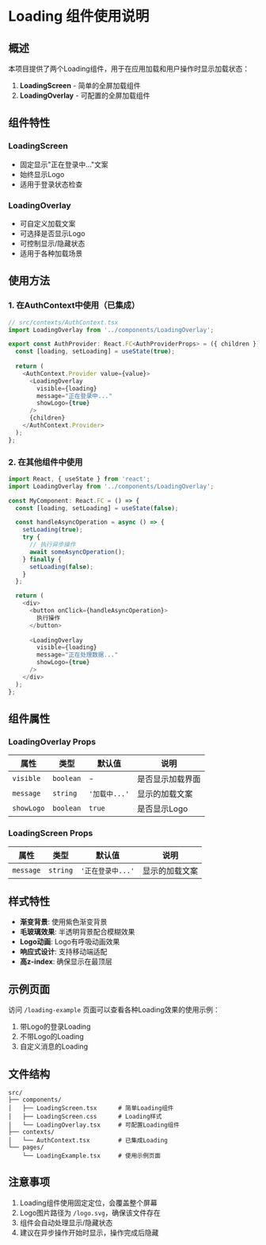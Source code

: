 # Loading 组件使用说明

## 概述

本项目提供了两个Loading组件，用于在应用加载和用户操作时显示加载状态：

1. **LoadingScreen** - 简单的全屏加载组件
2. **LoadingOverlay** - 可配置的全屏加载组件

## 组件特性

### LoadingScreen
- 固定显示"正在登录中..."文案
- 始终显示Logo
- 适用于登录状态检查

### LoadingOverlay
- 可自定义加载文案
- 可选择是否显示Logo
- 可控制显示/隐藏状态
- 适用于各种加载场景

## 使用方法

### 1. 在AuthContext中使用（已集成）

```typescript
// src/contexts/AuthContext.tsx
import LoadingOverlay from '../components/LoadingOverlay';

export const AuthProvider: React.FC<AuthProviderProps> = ({ children }) => {
  const [loading, setLoading] = useState(true);
  
  return (
    <AuthContext.Provider value={value}>
      <LoadingOverlay 
        visible={loading} 
        message="正在登录中..." 
        showLogo={true}
      />
      {children}
    </AuthContext.Provider>
  );
};
```

### 2. 在其他组件中使用

```typescript
import React, { useState } from 'react';
import LoadingOverlay from '../components/LoadingOverlay';

const MyComponent: React.FC = () => {
  const [loading, setLoading] = useState(false);

  const handleAsyncOperation = async () => {
    setLoading(true);
    try {
      // 执行异步操作
      await someAsyncOperation();
    } finally {
      setLoading(false);
    }
  };

  return (
    <div>
      <button onClick={handleAsyncOperation}>
        执行操作
      </button>
      
      <LoadingOverlay 
        visible={loading} 
        message="正在处理数据..." 
        showLogo={true}
      />
    </div>
  );
};
```

## 组件属性

### LoadingOverlay Props

| 属性 | 类型 | 默认值 | 说明 |
|------|------|--------|------|
| `visible` | `boolean` | - | 是否显示加载界面 |
| `message` | `string` | `'加载中...'` | 显示的加载文案 |
| `showLogo` | `boolean` | `true` | 是否显示Logo |

### LoadingScreen Props

| 属性 | 类型 | 默认值 | 说明 |
|------|------|--------|------|
| `message` | `string` | `'正在登录中...'` | 显示的加载文案 |

## 样式特性

- **渐变背景**: 使用紫色渐变背景
- **毛玻璃效果**: 半透明背景配合模糊效果
- **Logo动画**: Logo有呼吸动画效果
- **响应式设计**: 支持移动端适配
- **高z-index**: 确保显示在最顶层

## 示例页面

访问 `/loading-example` 页面可以查看各种Loading效果的使用示例：

1. 带Logo的登录Loading
2. 不带Logo的Loading
3. 自定义消息的Loading

## 文件结构

```
src/
├── components/
│   ├── LoadingScreen.tsx      # 简单Loading组件
│   ├── LoadingScreen.css      # Loading样式
│   └── LoadingOverlay.tsx     # 可配置Loading组件
├── contexts/
│   └── AuthContext.tsx        # 已集成Loading
└── pages/
    └── LoadingExample.tsx     # 使用示例页面
```

## 注意事项

1. Loading组件使用固定定位，会覆盖整个屏幕
2. Logo图片路径为 `/logo.svg`，确保该文件存在
3. 组件会自动处理显示/隐藏状态
4. 建议在异步操作开始时显示，操作完成后隐藏 